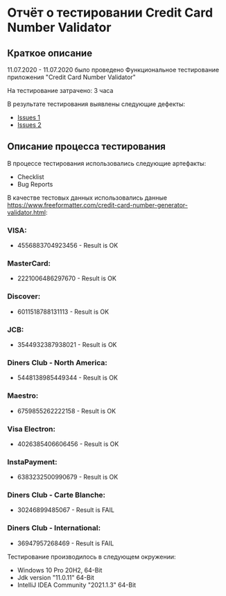 # Отчёт о тестировании Credit Card Number Validator

## Краткое описание

11.07.2020 - 11.07.2020 было проведено Функциональное тестирование приложения "Credit Card Number Validator"

На тестирование затрачено: 3 часа

В результате тестирования выявлены следующие дефекты:
* [Issues 1](https://github.com/Shirmalov/Homework-1.1/issues/1)
* [Issues 2](https://github.com/Shirmalov/Homework-1.1/issues/2)

## Описание процесса тестирования

В процессе тестирования использовались следующие артефакты:
* Checklist
* Bug Reports

В качестве тестовых данных использовались данные <https://www.freeformatter.com/credit-card-number-generator-validator.html>:

### VISA:
* 4556883704923456 - Result is OK
### MasterCard:
* 2221006486297670 - Result is OK
### Discover:
* 6011518788131113 - Result is OK
### JCB:
* 3544932387938021 - Result is OK
### Diners Club - North America:
* 5448138985449344 - Result is OK
### Maestro:
* 6759855262222158 - Result is OK
### Visa Electron:
* 4026385406606456 - Result is OK
### InstaPayment:
* 6383232500990679 - Result is OK

### Diners Club - Carte Blanche:
* 30246899485067 - Result is FAIL
### Diners Club - International:
* 36947957268469 - Result is FAIL





Тестирование производилось в следующем окружении:
* Windows 10 Pro 20H2, 64-Bit
* Jdk version "11.0.11" 64-Bit
* IntelliJ IDEA Community "2021.1.3" 64-Bit

